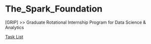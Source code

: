 # The_Spark_Foundation
[GRIP] >> Graduate Rotational Internship Program for Data Science &amp; Analytics


[Task List](https://github.com/mahajan07/The_Spark_Foundation/edit/master/README.md)
